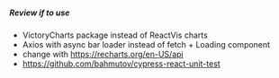 ##### Review if to use

- VictoryCharts package instead of ReactVis charts
- Axios with async bar loader instead of fetch + Loading component
- change with https://recharts.org/en-US/api
- https://github.com/bahmutov/cypress-react-unit-test
